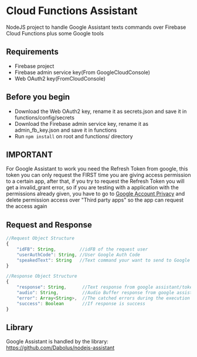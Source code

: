 # Cloud Functions Assistant

NodeJS project to handle Google Assistant texts commands over Firebase Cloud Functions
plus some Google tools

## Requirements
* Firebase project
* Firebase admin service key(From GoogleCloudConsole)
* Web OAuth2 key(FromCloudConsole)

## Before you begin
* Download the Web OAuth2 key, rename it as secrets.json and save it in functions/config/secrets
* Download the Firebase admin service key, rename it as admin_fb_key.json and save it in functions
* Run ```npm install``` on root and functions/ directory

## IMPORTANT
For Google Assistant to work you need the Refresh Token from google, this token you can only request the FIRST time you are giving access permission to a certain app, after that, if you try to request the Refresh Token you will get a invalid_grant error, so if you are testing with a application with the permissions already given, you have to go to [Google Account Privacy](https://myaccount.google.com/security) and delete permission access over "Third party apps" so the app can request the access again

## Request and Response

```javascript
//Request Object Structure
{
    "idFB": String,         //idFB of the request user
    "userAuthCode": String, //User Google Auth Code
    "speakedText": String   //Text command your want to send to Google Assistant
}
```

```javascript
//Response Object Structure
{
    "response": String,      //Text response from google assistant/token requested
    "audio": String,         //Audio Buffer response from google assistant
    "error": Array<String>,  //The catched errors during the execution
    "success": Boolean       //If response is success
}
```

## Library

Google Assistant is handled by the library:
https://github.com/Dabolus/nodejs-assistant